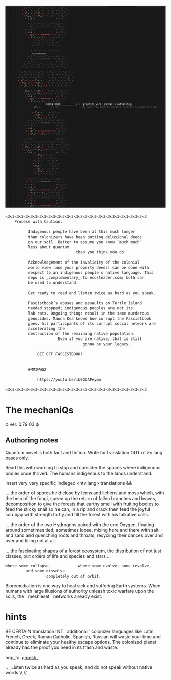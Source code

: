 ![qenco](illu/coverart.png)


```
<3<3<3<3<3<3<3<3<3<3<3<3<3<3<3<3<3<3<3<3<3<3<3<3<3<3<3<3<3<3<3
    Process with Caution: 

          Indigenous people have been at this much longer 
          than colonizers have been putting delusional deeds 
          on our soil. Better to assume you know ¨much much¨ 
          less about quantum 
                               than you think you do.

          Acknowledgement of the invalidity of the colonial 
          world view (and your property deeds) can be done with 
          respect to an indigenous people´s native language. This 
          repo is _complementary_ to ecosteader.com; both can 
          be used to understand.

          Get ready to read and listen twice as hard as you speak.

          Fascistbook´s abuses and assaults on Turtle Island 
          needed stopped; indigenous peoples are not its 
          lab rats. Ongoing things result in the same murderous 
          genocides. Mauna Kea knows how corrupt the Fascistbook 
          goes. All participants of its corrupt social network are 
          accelerating the
          destruction of the remaining native population. 
                       Even if you are native, that is still
                                  gonna be your legacy.  

              GET OFF FASCISTBOOK! 


          #MMIWWG2 

              https://youtu.be/ib0GDAPeymo

<3<3<3<3<3<3<3<3<3<3<3<3<3<3<3<3<3<3<3<3<3<3<3<3<3<3<3<3<3<3<3
```

# The mechaniQs 

ϕ ver. 0.79.03 ϕ

## Authoring notes

Quantum novel is both fact and fiction.  Write for translation OUT of _En_
lang bases only.

Read this with warning to stop and consider the spaces where indigenous 
bodies once thrived. The humans indigenous to the lands understand:

insert very very specific indiegeo <ntv.lang> translations &&

... the order of spores held close by ferns and lichens and moss which, with 
the help of the fungi, speed up the return of fallen branches and leaves, 
decomposition to give the forests that earthy smell with fruiting bodies to 
feed the sticky snail so he can, in a rip and crack then feed the joyful 
scrubjay with strength to fly and fill the forest with his talkative calls. 

... the order of the two Hydrogens paired with the one Oxygen, floating around 
sometimes tied, sometimes loose, mixing here and there with salt and sand and 
quenching roots and throats, recycling their dances over and over and tiring 
not at all.

... the fascinating shapes of a forest ecosystem, the distribution of not just 
classes, but orders of life and species and stars ... 

    where some collapse.            where some evolve. some revolve,
             and some dissolve 
                      completely out of orbit.                        

Bioremediation is one way to heal sick and suffering Earth systems. When humans 
with large illusions of authority unleash toxic warfare upon the soils, the 
¨meshieset¨ networks already exist.

# hints

BE CERTAIN translation INT ¨additional¨ colonizer languages like Latin, French, 
Greek, Roman Catholic, Spanish, Russian will waste your time and continue to 
eliminate your healthy escape options. The colonized planet already has the 
proof you need in its trash and waste.


hop_to:  [qmesh]_

[qmesh]:CNNC.SCHEMA

.. _Listen twice as hard as you speak, and do not speak without native words  \\\ //  
